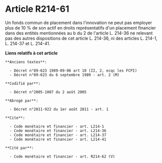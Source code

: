 # Article R214-61

Un fonds commun de placement dans l'innovation ne peut pas employer plus de 10 % de son actif en droits représentatifs d'un
placement financier dans des entités mentionnées au b du 2 de l'article L. 214-36 ne relevant pas des autres dispositions de
cet article L. 214-36, ni des articles L. 214-1, L. 214-37 et L. 214-41.

**Liens relatifs à cet article**

	**Anciens textes**:

	  - Décret n°89-623 1989-09-06 art 10 (II, 2, ecqc les FCPI)
	  - Décret n°89-623 du 6 septembre 1989 - art. 2 (M)

	**Codifié par**:

	  - Décret n°2005-1007 du 2 août 2005

	**Abrogé par**:

	  - Décret n°2011-922 du 1er août 2011 - art. 1

	**Cite**:

	  - Code monétaire et financier - art. L214-1
	  - Code monétaire et financier - art. L214-36
	  - Code monétaire et financier - art. L214-37
	  - Code monétaire et financier - art. L214-41

	**Cité par**:

	  - Code monétaire et financier - art. R214-62 (V)
